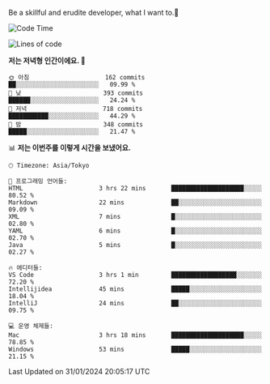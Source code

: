 Be a skillful and erudite developer, what I want to.👶

<!--START_SECTION:waka-->
![Code Time](http://img.shields.io/badge/Code%20Time-426%20hrs%2046%20mins-blue)

![Lines of code](https://img.shields.io/badge/%EC%A0%80%EB%8A%94%20%EC%97%AC%ED%83%9C%EA%B9%8C%EC%A7%80%20-756.1%20thousand%20%EC%A4%84%EC%9D%98%20%EC%BD%94%EB%93%9C%EB%A5%BC%20%EC%9E%91%EC%84%B1%ED%96%88%EC%96%B4%EC%9A%94.-blue)

**저는 저녁형 인간이에요. 🦉** 

```text
🌞 아침                     162 commits         ██░░░░░░░░░░░░░░░░░░░░░░░   09.99 % 
🌆 낮　                     393 commits         ██████░░░░░░░░░░░░░░░░░░░   24.24 % 
🌃 저녁                     718 commits         ███████████░░░░░░░░░░░░░░   44.29 % 
🌙 밤　                     348 commits         █████░░░░░░░░░░░░░░░░░░░░   21.47 % 
```


📊 **저는 이번주를 이렇게 시간을 보냈어요.** 

```text
🕑︎ Timezone: Asia/Tokyo

💬 프로그래밍 언어들: 
HTML                     3 hrs 22 mins       ████████████████████░░░░░   80.52 % 
Markdown                 22 mins             ██░░░░░░░░░░░░░░░░░░░░░░░   09.09 % 
XML                      7 mins              █░░░░░░░░░░░░░░░░░░░░░░░░   02.80 % 
YAML                     6 mins              █░░░░░░░░░░░░░░░░░░░░░░░░   02.70 % 
Java                     5 mins              █░░░░░░░░░░░░░░░░░░░░░░░░   02.27 % 

🔥 에디터들: 
VS Code                  3 hrs 1 min         ██████████████████░░░░░░░   72.20 % 
Intellijidea             45 mins             █████░░░░░░░░░░░░░░░░░░░░   18.04 % 
IntelliJ                 24 mins             ██░░░░░░░░░░░░░░░░░░░░░░░   09.75 % 

💻 운영 체제들: 
Mac                      3 hrs 18 mins       ████████████████████░░░░░   78.85 % 
Windows                  53 mins             █████░░░░░░░░░░░░░░░░░░░░   21.15 % 
```


 Last Updated on 31/01/2024 20:05:17 UTC
<!--END_SECTION:waka-->
